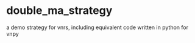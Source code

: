 # double_ma_strategy
a demo strategy for vnrs, including equivalent code written in python for vnpy
